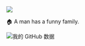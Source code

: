 <image src='https://j-duya.github.io/J-DuYa/1606973655656.jpg' />

🏠 A man has a funny family.

![我的 GitHub 数据](https://github-readme-stats.vercel.app/api?username=J-DuYa&show_icons=true&theme=dark&count_private=true)
